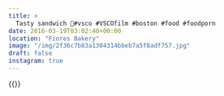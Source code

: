 ```yaml
---
title: >
  Tasty sandwich 🍞#vsco #VSCOfilm #boston #food #foodporn
date: 2016-03-19T03:02:40+00:00
location: "Fiores Bakery"
image: "/img/2f36c7b83a1304314bbeb7a5f8adf757.jpg"
draft: false
instagram: true
---
```


{{<photo src="/img/2f36c7b83a1304314bbeb7a5f8adf757.jpg">}}
